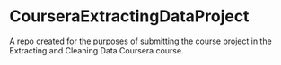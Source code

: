 CourseraExtractingDataProject
=============================

A repo created for the purposes of submitting the course project in the Extracting and Cleaning Data Coursera course.
